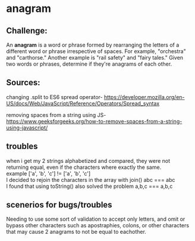 # anagram

## Challenge:
An <b>anagram</b> is a word or phrase formed by rearranging the letters of a different word or phrase irrespective of spaces. For example, "orchestra" and "carthorse." Another example is "rail safety" and  "fairy tales." Given two words or phrases, determine if they're anagrams of each other.

## Sources:
changing .split to ES6 spread operator-
https://developer.mozilla.org/en-US/docs/Web/JavaScript/Reference/Operators/Spread_syntax

removing spaces from a string using JS-
https://www.geeksforgeeks.org/how-to-remove-spaces-from-a-string-using-javascript/

## troubles
when i get my 2 strings alphabetized and compared, they were not returning equal, even if the characters where exactly the same. <br>
example ['a', 'b', 'c'] != ['a', 'b', 'c'] <br>
I decided to rejoin the characters in the array with join()
abc === abc <br>
I found that using toString() also solved the problem
a,b,c === a,b,c

## scenerios for bugs/troubles
Needing to use some sort of validation to accept only letters, and omit or bypass other characters such as apostraphies, colons, or other characters that may cause 2 anagrams to not be equal to eachother.
